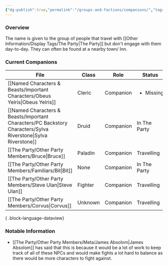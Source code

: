 ```yaml
---
{"dg-publish":true,"permalink":"/groups-and-factions/companions/","tags":["NPC","Groups"],"updated":"2025-08-11T11:53:31.521+01:00"}
---
```


### Overview
The name is given to the group of people that travel with [[Other Information/Display Tags/The Party\|The Party]] but don't engage with them day-to-day. They can often be found at a nearby town/ Inn.

### Current Companions
| File                                                                                                             | Class   | Role      | Status                    |
| ---------------------------------------------------------------------------------------------------------------- | ------- | --------- | ------------------------- |
| [[Named Characters & Beasts/Important Characters/Obeus Yelris\|Obeus Yelris]]                                 | Cleric  | Companion | <ul><li>Missing</li></ul> |
| [[Named Characters & Beasts/Important Characters/PC Backstory Characters/Sylva Riverstone\|Sylva Riverstone]] | Druid   | Companion | In The Party              |
| [[The Party/Other Party Members/Bruce\|Bruce]]                                                                | Paladin | Companion | Travelling                |
| [[The Party/Other Party Members/Familiars/Bit\|Bit]]                                                          | None    | Companion | In The Party              |
| [[The Party/Other Party Members/Steve Ulan\|Steve Ulan]]                                                      | Fighter | Companion | Travelling                |
| [[The Party/Other Party Members/Corvus\|Corvus]]                                                              | Unknown | Companion | Travelling                |

{ .block-language-dataview}

### Notable Information 
- [[The Party/Other Party Members/Meta/James Absolom\|James Absolom]] has said that this is because it would be a lot of work to keep track of all of these NPCs and would make fights a lot hard to balance as there would be more characters to fight against. 